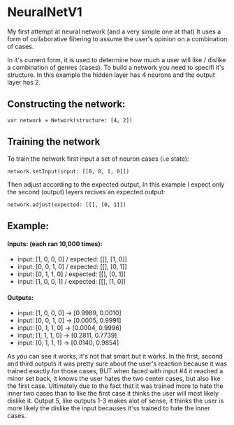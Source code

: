 # NeuralNetV1
My first attempt at neural network (and a very simple one at that)
It uses a form of collaborative filtering to assume the user's opinion on a combination of cases.

In it's current form, it is used to determine how much a user will like / dislike a combination of genres (cases).
To build a network you need to specifi it's structure. 
In this example the hidden layer has 4 neurons and the output layer has 2.

## Constructing the network:

`var network = Network(structure: [4, 2])`



## Training the network
To train the network first input a set of neuron cases (i.e state):

`network.setInput(input: [[0, 0, 1, 0]])`

Then adjust according to the expected output, 
In this example I expect only the second (output) layers recives an expected output:

`network.adjust(expected: [[], [0, 1]])`



## Example:

#### Inputs: (each ran 10,000 times):
- input: [1, 0, 0, 0] / expected:  [[], [1, 0]]
- input: [0, 0, 1, 0] / expected:  [[], [0, 1]]
- input: [0, 1, 1, 0] / expected:  [[], [0, 1]]
- input: [1, 0, 0, 1] / expected:  [[], [1, 0]]
    
#### Outputs:
- input: [1, 0, 0, 0] -> [0.9989, 0.0010] 
- input: [0, 0, 1, 0] -> [0.0005, 0.9991]
- input: [0, 1, 1, 0] -> [0.0004, 0.9996] 
- input: [1, 1, 1, 0] -> [0.2811, 0.7739]
- input: [0, 1, 1, 1] -> [0.0140, 0.9854]



As you can see it works, it's not that smart but it works.
In the first, second and third outputs it was pretty sure about the user's reaction because it was trained exactly for those cases,
BUT when faced with input #4 it reached a minor set back, it knows the user hates the two center cases, but also like the first case.
Ultimately due to the fact that it was trained more to hate the inner two cases than to like the first case it thinks the user will most likely dislike it.
Output 5, like outputs 1-3 makes alot of sense, it thinks the user is more likely the dislike the input becauses it'ss trained to hate the inner cases.
